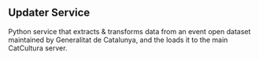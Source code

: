 ## Updater Service

Python service that extracts & transforms data from an event open dataset maintained by Generalitat de Catalunya, and the loads it to the main CatCultura server.
